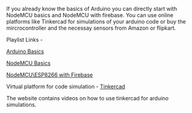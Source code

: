 If you already know the basics of Arduino you can directly start with NodeMCU basics and NodeMCU with firebase.
You can use online platforms like Tinkercad for simulations of your arduino code or buy the mircrocontroller and the necessay sensors from Amazon or flipkart.

Playlist Links - 

[Arduino Basics](https://www.youtube.com/playlist?list=PLGs0VKk2DiYw-L-RibttcvK-WBZm8WLEP)

[NodeMCU Basics](https://www.youtube.com/watch?v=maGERlv9FMk&list=PLpksGv8aG4d9iI18TbELh4P8C6MhSq3Vs)

[NodeMCU\ESP8266 with Firebase ](https://www.youtube.com/playlist?list=PLhPDb5zFmGR3qxa8JfmUdAfVH9Ou41MUx)


Virtual platform for code simulation -  [Tinkercad](https://www.tinkercad.com/learn/circuits)

The website contains videos on how to use tinkercad for arduino simulations.
